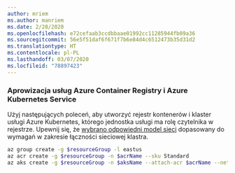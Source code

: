 ```yaml
---
author: mriem
ms.author: manriem
ms.date: 2/28/2020
ms.openlocfilehash: e72cefaab3ccdbbaae01992cc11285944fb09a36
ms.sourcegitcommit: 56e5f51daf6f671f7b6e84d4c6512473b35d31d2
ms.translationtype: HT
ms.contentlocale: pl-PL
ms.lasthandoff: 03/07/2020
ms.locfileid: "78897423"
---
```

### <a name="provision-azure-container-registry-and-azure-kubernetes-service"></a>Aprowizacja usług Azure Container Registry i Azure Kubernetes Service

Użyj następujących poleceń, aby utworzyć rejestr kontenerów i klaster usługi Azure Kubernetes, którego jednostka usługi ma rolę czytelnika w rejestrze. Upewnij się, że [wybrano odpowiedni model sieci](/azure/aks/operator-best-practices-network#choose-the-appropriate-network-model) dopasowany do wymagań w zakresie łączności sieciowej klastra.

```bash
az group create -g $resourceGroup -l eastus
az acr create -g $resourceGroup -n $acrName --sku Standard
az aks create -g $resourceGroup -n $aksName --attach-acr $acrName --network-plugin azure
```
